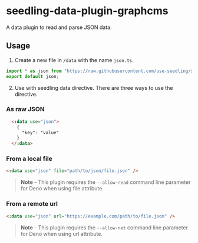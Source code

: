 # seedling-data-plugin-graphcms

A data plugin to read and parse JSON data.

## Usage

1. Create a new file in `/data` with the name `json.ts`.

```ts
import * as json from "https://raw.githubusercontent.com/use-seedling/seedling-data-plugin-json/master/mod.ts";
export default json;
```

2. Use with seedling data directive. There are three ways to use the directive.

### As raw JSON

```html
  <:data use="json">
    {
      "key": "value"
    }
  </:data>
```

### From a local file

```html
<:data use="json" file="path/to/json/file.json" />
```

> **Note** - This plugin requires the `--allow-read` command line parameter for Deno when using file attribute.

### From a remote url

```html
<:data use="json" url="https://example.com/path/to/file.json" />
```

> **Note** - This plugin requires the `--allow-net` command line parameter for Deno when using url attribute.
